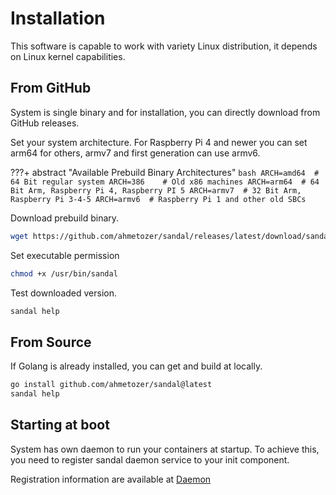 # Installation

This software is capable to work with variety Linux distribution, it depends on Linux kernel capabilities.

## From GitHub

System is single binary and for installation, you can directly download from GitHub releases.

Set your system architecture.
For Raspberry Pi 4 and newer you can set arm64 for others, armv7 and first generation can use armv6.

???+ abstract "Available Prebuild Binary Architectures"
    ```bash
    ARCH=amd64  # 64 Bit regular system
    ARCH=386    # Old x86 machines
    ARCH=arm64  # 64 Bit Arm, Raspberry Pi 4, Raspberry PI 5
    ARCH=armv7  # 32 Bit Arm, Raspberry Pi 3-4-5
    ARCH=armv6  # Raspberry Pi 1 and other old SBCs
    ```

Download prebuild binary.

```bash
wget https://github.com/ahmetozer/sandal/releases/latest/download/sandal-linux-${ARCH} -O /usr/bin/sandal
```

Set executable permission

```bash
chmod +x /usr/bin/sandal
```

Test downloaded version.

```bash
sandal help
```

## From Source

If Golang is already installed, you can get and build at locally.

```bash
go install github.com/ahmetozer/sandal@latest
sandal help
```

## Starting at boot

System has own daemon to run your containers at startup. To achieve this, you need to register sandal daemon service to your init component.

Registration information are available at [Daemon](../commands/daemon/#registering-the-service)
